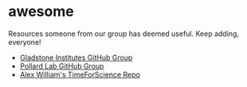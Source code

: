 # awesome
Resources someone from our group has deemed useful. Keep adding, everyone!

* [Gladstone Institutes GitHub Group](https://github.com/gladstone-institutes)
* [Pollard Lab GitHub Group](https://github.com/pollardlab)
* [Alex William's TimeForScience Repo](https://github.com/alexgraehl/TimeForScience)
